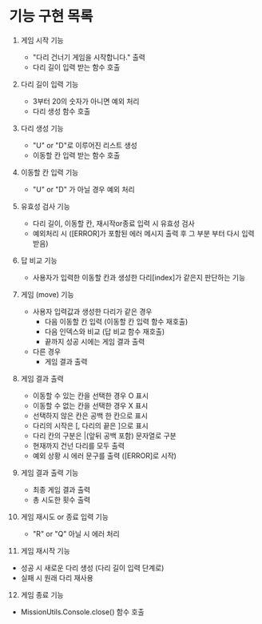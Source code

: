 # 기능 구현 목록

1. 게임 시작 기능

   - "다리 건너기 게임을 시작합니다." 출력
   - 다리 길이 입력 받는 함수 호출

2. 다리 길이 입력 기능

   - 3부터 20의 숫자가 아니면 예외 처리
   - 다리 생성 함수 호출

3. 다리 생성 기능

   - "U" or "D"로 이루어진 리스트 생성
   - 이동할 칸 입력 받는 함수 호출

4. 이동할 칸 입력 기능

   - "U" or "D" 가 아닐 경우 예외 처리

5. 유효성 검사 기능

   - 다리 길이, 이동할 칸, 재시작or종료 입력 시 유효성 검사
   - 예외처리 시 ([ERROR]가 포함된 에러 메시지 출력 후 그 부분 부터 다시 입력 받음)

6. 답 비교 기능

   - 사용자가 입력한 이동할 칸과 생성한 다리[index]가 같은지 판단하는 기능

7. 게임 (move) 기능

   - 사용자 입력값과 생성한 다리가 같은 경우
     - 다음 이동할 칸 입력 (이동할 칸 입력 함수 재호출)
     - 다음 인덱스와 비교 (답 비교 함수 재호출)
     - 끝까지 성공 시에는 게임 결과 출력
   - 다른 경우
     - 게임 결과 출력

8. 게임 결과 출력

   - 이동할 수 있는 칸을 선택한 경우 O 표시
   - 이동할 수 없는 칸을 선택한 경우 X 표시
   - 선택하지 않은 칸은 공백 한 칸으로 표시
   - 다리의 시작은 [, 다리의 끝은 ]으로 표시
   - 다리 칸의 구분은 |(앞뒤 공백 포함) 문자열로 구분
   - 현재까지 건넌 다리를 모두 출력
   - 예외 상황 시 에러 문구를 출력 ([ERROR]로 시작)

9. 게임 결과 출력 기능

   - 최종 게임 결과 출력
   - 총 시도한 횟수 출력

10. 게임 재시도 or 종료 입력 기능

    - "R" or "Q" 아닐 시 에러 처리

11. 게임 재시작 기능

- 성공 시 새로운 다리 생성 (다리 길이 입력 단계로)
- 실패 시 원래 다리 재사용

12. 게임 종료 기능

- MissionUtils.Console.close() 함수 호출
